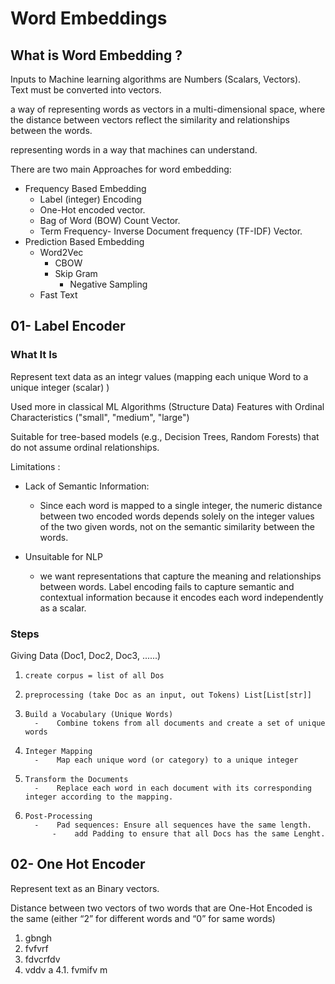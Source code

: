 # Word Embeddings

## What is Word Embedding ?

Inputs to Machine learning algorithms are Numbers (Scalars, Vectors). <br>
Text must be converted into vectors.<br>

a way of representing words as vectors in a multi-dimensional space, where the distance between vectors reflect the similarity and relationships between the words.<br>

representing words in a way that machines can understand. <br>

There are two main Approaches for word embedding:
-  Frequency Based Embedding
    -  Label (integer) Encoding 
    -  One-Hot encoded vector.
    -  Bag of Word (BOW) Count Vector.
    -  Term Frequency- Inverse Document frequency (TF-IDF) Vector.  
-  Prediction Based Embedding
    -  Word2Vec
        -  CBOW
        -  Skip Gram
            -  Negative Sampling  
    -  Fast Text    



## 01- Label Encoder

### What It Is

Represent text data as an integr values (mapping each unique Word to a unique integer (scalar) )

Used more in classical ML Algorithms (Structure Data) Features with Ordinal Characteristics ("small", "medium", "large")

Suitable for tree-based models (e.g., Decision Trees, Random Forests) that do not assume ordinal relationships.

Limitations  : 

-  Lack of Semantic Information:
  
    -  Since each word is mapped to a single integer, the numeric distance between two encoded words depends solely on the integer values of the two given words, not on the semantic similarity between the words.
      
-  Unsuitable for NLP
    -  we want representations that capture the meaning and relationships between words. Label encoding fails to capture semantic and contextual information because it encodes each word independently as a scalar.
       
### Steps

Giving Data (Doc1, Doc2, Doc3, ......)

1.     create corpus = list of all Dos
2.     preprocessing (take Doc as an input, out Tokens) List[List[str]]
3.     Build a Vocabulary (Unique Words)
         -    Combine tokens from all documents and create a set of unique words
4.     Integer Mapping
         -    Map each unique word (or category) to a unique integer    

5.     Transform the Documents
         -    Replace each word in each document with its corresponding integer according to the mapping.
6.     Post-Processing
         -    Pad sequences: Ensure all sequences have the same length.
             -    add Padding to ensure that all Docs has the same Lenght.





## 02- One Hot Encoder

Represent text as an Binary vectors.

Distance between two vectors of two words that are One-Hot Encoded is the same (either “2” for different words and “0” for same words)



1. gbngh
2. fvfvrf
3. fdvcrfdv
4. vddv a
    4.1. fvmifv m

   






